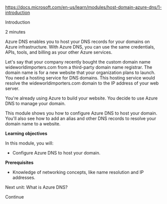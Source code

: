 https://docs.microsoft.com/en-us/learn/modules/host-domain-azure-dns/1-introduction

Introduction

2 minutes

Azure DNS enables you to host your DNS records for your domains on Azure infrastructure. With Azure DNS, you can use the same credentials, APIs, tools, and billing as your other Azure services.

Let's say that your company recently bought the custom domain name wideworldimporters.com from a third-party domain name registrar. The domain name is for a new website that your organization plans to launch. You need a hosting service for DNS domains. This hosting service would resolve the wideworldimporters.com domain to the IP address of your web server.

You're already using Azure to build your website. You decide to use Azure DNS to manage your domain.

This module shows you how to configure Azure DNS to host your domain. You'll also see how to add an alias and other DNS records to resolve your domain name to a website.


**Learning objectives**

In this module, you will:

* Configure Azure DNS to host your domain.


**Prerequisites**
* Knowledge of networking concepts, like name resolution and IP addresses.


Next unit: What is Azure DNS?

Continue


